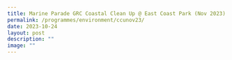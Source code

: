 ```yaml
---
title: Marine Parade GRC Coastal Clean Up @ East Coast Park (Nov 2023)
permalink: /programmes/environment/ccunov23/
date: 2023-10-24
layout: post
description: ""
image: ""
---
```

